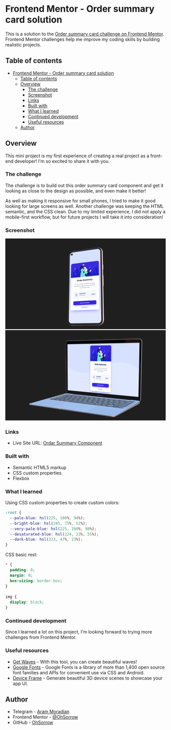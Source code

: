 # Frontend Mentor - Order summary card solution

This is a solution to the [Order summary card challenge on Frontend Mentor](https://www.frontendmentor.io/challenges/order-summary-component-QlPmajDUj). Frontend Mentor challenges help me improve my coding skills by building realistic projects.

## Table of contents

- [Frontend Mentor - Order summary card solution](#frontend-mentor---order-summary-card-solution)
  - [Table of contents](#table-of-contents)
  - [Overview](#overview)
    - [The challenge](#the-challenge)
    - [Screenshot](#screenshot)
    - [Links](#links)
    - [Built with](#built-with)
    - [What I learned](#what-i-learned)
    - [Continued development](#continued-development)
    - [Useful resources](#useful-resources)
  - [Author](#author)

## Overview

This mini project is my first experience of creating a real project as a front-end developer! I'm so excited to share it with you.

### The challenge

The challenge is to build out this order summary card component and get it looking as close to the design as possible, and even make it better!

As well as making it responsive for small phones, I tried to make it good looking for large screens as well. Another challenge was keeping the HTML semantic, and the CSS clean. Due to my limited experience, I did not apply a mobile-first workflow, but for future projects I will take it into consideration!

### Screenshot

![Mobile Preview](./preview/mobile-preview.png)
![Desktop Previe](./preview/desktop-preview.png)

### Links

- Live Site URL: [Ordar Summary Component](https://ohsorrow.github.io/order-summary-component/)

### Built with

- Semantic HTML5 markup
- CSS custom properties
- Flexbox

### What I learned

Using CSS custom properties to create custom colors:

```css
:root {
  --pale-blue: hsl(225, 100%, 94%);
  --bright-blue: hsl(245, 75%, 52%);
  --very-pale-blue: hsl(225, 100%, 98%);
  --desaturated-blue: hsl(224, 23%, 55%);
  --dark-blue: hsl(223, 47%, 23%);
}
```

CSS basic rest:

```css
* {
  padding: 0;
  margin: 0;
  box-sizing: border-box;
}

img {
  display: block;
}
```

### Continued development

Since I learned a lot on this project, I'm looking forward to trying more challenges from Frontend Mentor.

### Useful resources

- [Get Waves](https://getwaves.io) - With this tool, you can create beautiful waves!
- [Google Fonts](https://fonts.google.com) - Google Fonts is a library of more than 1,400 open source font families and APIs for convenient use via CSS and Android.
- [Device Frame](https://deviceframes.com/) - Generate beautiful 3D device scenes to showcase your app UI.

## Author

- Telegram - [Aram Moradian](https://t.me/OhSorrow)
- Frontend Mentor - [@OhSorrow](https://www.frontendmentor.io/profile/OhSorrow)
- GitHub - [OhSorrow](https://github.com/OhSorrow)
